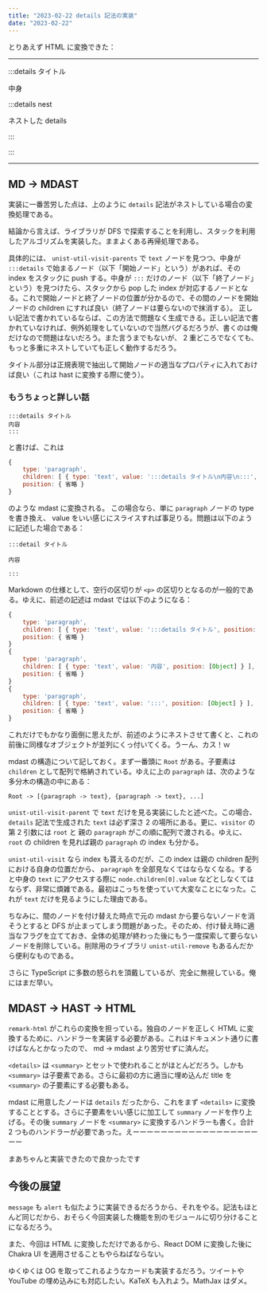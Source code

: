 ```yaml
---
title: "2023-02-22 details 記法の実装"
date: "2023-02-22"
---
```


とりあえず HTML に変換できた：

---

:::details タイトル

中身

:::details nest

ネストした details

:::

:::

---

## MD → MDAST

実装に一番苦労した点は、上のように `details` 記法がネストしている場合の変換処理である。

結論から言えば、ライブラリが DFS で探索することを利用し、スタックを利用したアルゴリズムを実装した。ままよくある再帰処理である。

具体的には、 `unist-util-visit-parents` で `text` ノードを見つつ、中身が `:::details` で始まるノード（以下「開始ノード」という）があれば、その index をスタックに push する。中身が `:::` だけのノード（以下「終了ノード」という）を見つけたら、スタックから pop した index が対応するノードとなる。これで開始ノードと終了ノードの位置が分かるので、その間のノードを開始ノードの children にすれば良い（終了ノードは要らないので抹消する）。 正しい記法で書かれているならば、この方法で問題なく生成できる。正しい記法で書かれていなければ、例外処理をしていないので当然バグるだろうが、書くのは俺だけなので問題はないだろう。また言うまでもないが、 2 重どころでなくても、もっと多重にネストしていても正しく動作するだろう。

タイトル部分は正規表現で抽出して開始ノードの適当なプロパティに入れておけば良い（これは hast に変換する際に使う）。

### もうちょっと詳しい話

```
:::details タイトル
内容
:::
```

と書けば、これは

```js
{
    type: 'paragraph',
    children: [ { type: 'text', value: ':::details タイトル\n内容\n:::', position: [Object] } ],
    position: { 省略 }
}
```

のような mdast に変換される。
この場合なら、単に `paragraph` ノードの type を書き換え、 value をいい感じにスライスすれば事足りる。問題は以下のように記述した場合である：

```
:::detail タイトル

内容

:::
```

Markdown の仕様として、空行の区切りが `<p>` の区切りとなるのが一般的である。ゆえに、前述の記述は mdast では以下のようになる：

```js
{
    type: 'paragraph',
    children: [ { type: 'text', value: ':::details タイトル', position: [Object] } ],
    position: { 省略 }
}
{
    type: 'paragraph',
    children: [ { type: 'text', value: '内容', position: [Object] } ],
    position: { 省略 }
}
{
    type: 'paragraph',
    children: [ { type: 'text', value: ':::', position: [Object] } ],
    position: { 省略 }
}
```

これだけでもかなり面倒に思えたが、前述のようにネストさせて書くと、これの前後に同様なオブジェクトが並列にくっ付いてくる。うーん、カス！ｗ

mdast の構造について記しておく。まず一番頭に `Root` がある。子要素は `children` として配列で格納されている。ゆえに上の `paragraph` は、次のような多分木の構造の中にある：

```
Root -> [{paragraph -> text}, {paragraph -> text}, ...]
```

`unist-util-visit-parent` で `text` だけを見る実装にしたと述べた。この場合、 `details` 記法で生成された `text` は必ず深さ 2 の場所にある。更に、`visitor` の第 2 引数には `root` と 親の `paragraph` がこの順に配列で渡される。ゆえに、 `root` の children を見れば親の `paragraph` の index も分かる。

`unist-util-visit` なら index も貰えるのだが、この index は親の children 配列における自身の位置だから、 `paragraph` を全部見なくてはならなくなる。すると中身の `text` にアクセスする際に `node.children[0].value` などとしなくてはならず、非常に煩雑である。最初はこっちを使っていて大変なことになった。これが `text` だけを見るようにした理由である。

ちなみに、間のノードを付け替えた時点で元の mdast から要らないノードを消そうとすると DFS が止まってしまう問題があった。そのため、付け替え時に適当なフラグを立てておき、全体の処理が終わった後にもう一度探索して要らないノードを削除している。削除用のライブラリ `unist-util-remove` もあるんだから便利なものである。

さらに TypeScript に多数の怒られを頂戴しているが、完全に無視している。俺にはまだ早い。

## MDAST → HAST → HTML

`remark-html` がこれらの変換を担っている。独自のノードを正しく HTML に変換するために、ハンドラーを実装する必要がある。これはドキュメント通りに書けばなんとかなったので、 md → mdast より苦労せずに済んだ。

`<details>` は `<summary>` とセットで使われることがほとんどだろう。しかも `<summary>` は子要素である。さらに最初の方に適当に埋め込んだ title を `<summary>` の子要素にする必要もある。

mdast に用意したノードは `details` だったから、これをまず `<details>` に変換することとする。さらに子要素をいい感じに加工して `summary` ノードを作り上げる。その後 `summary` ノードを `<summary>` に変換するハンドラーも書く。合計 2 つものハンドラーが必要であった。えーーーーーーーーーーーーーーーーーーーー

まあちゃんと実装できたので良かったです

## 今後の展望

`message` も `alert` も似たように実装できるだろうから、それをやる。記法もほとんど同じだから、おそらく今回実装した機能を別のモジュールに切り分けることになるだろう。

また、今回は HTML に変換しただけであるから、React DOM に変換した後に Chakra UI を適用させることもやらねばならない。

ゆくゆくは OG を取ってこれるようなカードも実装するだろう。ツイートや YouTube の埋め込みにも対応したい。KaTeX も入れよう。MathJax はダメ。

